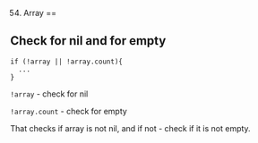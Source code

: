 54. Array
==

## Check for nil and for empty

```objc
if (!array || !array.count){
  ...
}
```

`!array` - check for nil

`!array.count` - check for empty

That checks if array is not nil, and if not - check if it is not empty.







